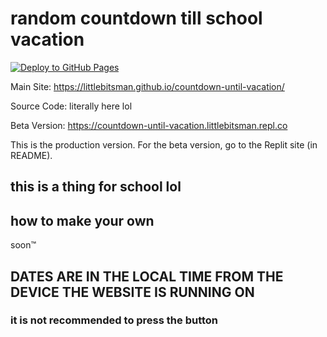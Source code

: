# random countdown till school vacation
[![Deploy to GitHub Pages](https://github.com/littleBitsman/countdown-until-vacation/actions/workflows/static.yml/badge.svg)](https://github.com/littleBitsman/countdown-until-vacation/actions/workflows/static.yml)

Main Site: https://littlebitsman.github.io/countdown-until-vacation/ 

Source Code: literally here lol 

Beta Version: https://countdown-until-vacation.littlebitsman.repl.co 

This is the production version. For the beta version, go to the Replit site (in README).
## this is a thing for school lol
## how to make your own
soon™

## DATES ARE IN THE LOCAL TIME FROM THE DEVICE THE WEBSITE IS RUNNING ON 






























































### it is not recommended to press the button
